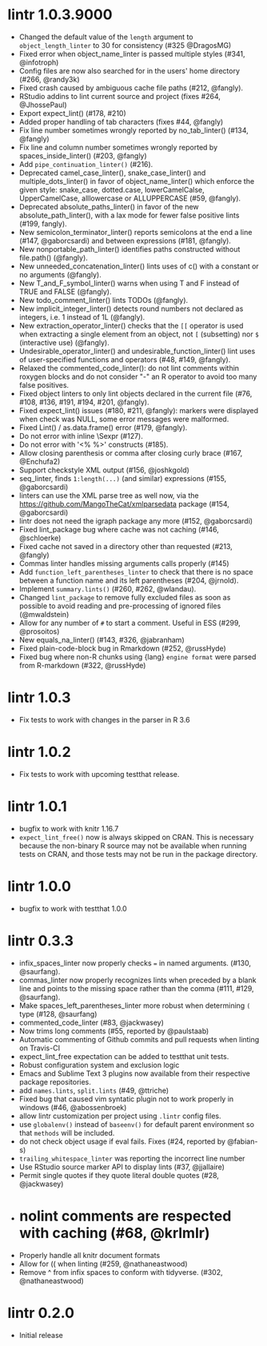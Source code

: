 # lintr 1.0.3.9000 # 
* Changed the default value of the `length` argument to `object_length_linter` to 30 for consistency (#325 @DragosMG) 
* Fixed error when object_name_linter is passed multiple styles (#341, @infotroph)
* Config files are now also searched for in the users' home directory (#266, @randy3k)
* Fixed crash caused by ambiguous cache file paths (#212, @fangly).
* RStudio addins to lint current source and project (fixes #264, @JhossePaul)
* Export expect_lint() (#178, #210)
* Added proper handling of tab characters (fixes #44, @fangly)
* Fix line number sometimes wrongly reported by no_tab_linter() (#134, @fangly)
* Fix line and column number sometimes wrongly reported by spaces_inside_linter()
  (#203, @fangly)
* Add `pipe_continuation_linter()` (#216).
* Deprecated camel_case_linter(), snake_case_linter() and multiple_dots_linter()
  in favor of object_name_linter() which enforce the given style: snake_case,
  dotted.case, lowerCamelCalse, UpperCamelCase, alllowercase or ALLUPPERCASE
  (#59, @fangly).
* Deprecated absolute_paths_linter() in favor of the new absolute_path_linter(),
  with a lax mode for fewer false positive lints (#199, fangly).
* New semicolon_terminator_linter() reports semicolons at the end a line (#147,
  @gaborcsardi) and between expressions (#181, @fangly).
* New nonportable_path_linter() identifies paths constructed without file.path()
  (@fangly).
* New unneeded_concatenation_linter() lints uses of c() with a constant or no
  arguments (@fangly).
* New T_and_F_symbol_linter() warns when using T and F instead of TRUE and FALSE
  (@fangly).
* New todo_comment_linter() lints TODOs (@fangly).
* New implicit_integer_linter() detects round numbers not declared as integers,
  i.e. 1 instead of 1L (@fangly).
* New extraction_operator_linter() checks that the `[[` operator is used when
  extracting a single element from an object, not `[` (subsetting) nor `$`
  (interactive use) (@fangly).
* Undesirable_operator_linter() and undesirable_function_linter() lint uses of
  user-specified functions and operators (#48, #149, @fangly).
* Relaxed the commented_code_linter(): do not lint comments within roxygen blocks
  and do not consider "-" an R operator to avoid too many false positives.
* Fixed object linters to only lint objects declared in the current file
  (#76, #108, #136, #191, #194, #201, @fangly).
* Fixed expect_lint() issues (#180, #211, @fangly): markers were displayed when
  check was NULL, some error messages were malformed.
* Fixed Lint() / as.data.frame() error (#179, @fangly).
* Do not error with inline \\Sexpr (#127).
* Do not error with '<% %>' constructs (#185).
* Allow closing parenthesis or comma after closing curly brace (#167, @Enchufa2)
* Support checkstyle XML output (#156, @joshkgold)
* seq_linter, finds `1:length(...)` (and similar) expressions (#155, @gaborcsardi)
* linters can use the XML parse tree as well now, via the
  https://github.com/MangoTheCat/xmlparsedata package (#154, @gaborcsardi)
* lintr does not need the igraph package any more (#152, @gaborcsardi)
* Fixed lint_package bug where cache was not caching (#146, @schloerke)
* Fixed cache not saved in a directory other than requested (#213, @fangly)
* Commas linter handles missing arguments calls properly (#145)
* Add `function_left_parentheses_linter` to check that there is no space between
  a function name and its left parentheses (#204, @jrnold).
* Implement `summary.lints()` (#260, #262, @wlandau).
* Changed `lint_package` to remove fully excluded files as soon as possible to
  avoid reading and pre-processing of ignored files (@mwaldstein)
* Allow for any number of `#` to start a comment. Useful in ESS (#299, @prosoitos)
* New equals_na_linter() (#143, #326, @jabranham)
* Fixed plain-code-block bug in Rmarkdown (#252, @russHyde)
* Fixed bug where non-R chunks using {lang} `engine format` were parsed from R-markdown (#322, @russHyde)

# lintr 1.0.3 #
* Fix tests to work with changes in the parser in R 3.6

# lintr 1.0.2 #
* Fix tests to work with upcoming testthat release.

# lintr 1.0.1 #
* bugfix to work with knitr 1.16.7
* `expect_lint_free()` now is always skipped on CRAN. This is necessary because
  the non-binary R source may not be available when running tests on CRAN, and
  those tests may not be run in the package directory.

# lintr 1.0.0 #
* bugfix to work with testthat 1.0.0

# lintr 0.3.3 #
* infix_spaces_linter now properly checks `=` in named arguments. (#130, @saurfang).
* commas_linter now properly recognizes lints when preceded by a blank line and
  points to the missing space rather than the comma (#111, #129, @saurfang).
* Make spaces_left_parentheses_linter more robust when determining `(` type (#128, @saurfang)
* commented_code_linter (#83, @jackwasey)
* Now trims long comments (#55, reported by @paulstaab)
* Automatic commenting of Github commits and pull requests when linting on Travis-CI
* expect_lint_free expectation can be added to testthat unit tests.
* Robust configuration system and exclusion logic
* Emacs and Sublime Text 3 plugins now available from their respective package repositories.
* add `names.lints`, `split.lints` (#49, @ttriche)
* Fixed bug that caused vim syntatic plugin not to work properly in windows (#46, @abossenbroek)
* allow lintr customization per project using `.lintr` config files.
* use `globalenv()` instead of `baseenv()` for default parent environment so
  that `methods` will be included.
* do not check object usage if eval fails.  Fixes (#24, reported by @fabian-s)
* `trailing_whitespace_linter` was reporting the incorrect line number
* Use RStudio source marker API to display lints (#37, @jjallaire)
* Permit single quotes if they quote literal double quotes (#28, @jackwasey)
* # nolint comments are respected with caching (#68, @krlmlr)
* Properly handle all knitr document formats
* Allow for (( when linting (#259, @nathaneastwood)
* Remove ^ from infix spaces to conform with tidyverse. (#302, @nathaneastwood)

# lintr 0.2.0 #

* Initial release
